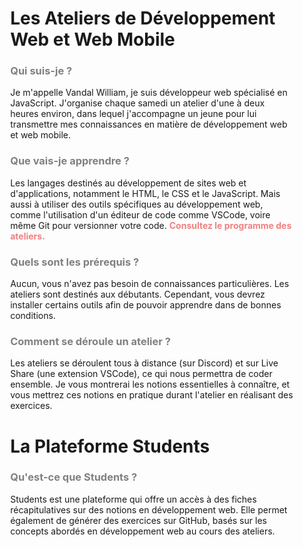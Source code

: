 <div style="width: 90%; margin:auto;">

# Les Ateliers de Développement Web et Web Mobile

<h3 style="color:grey;">Qui suis-je ?</h3>

Je m'appelle Vandal William, je suis développeur web spécialisé en JavaScript. J'organise chaque samedi un atelier d'une à deux heures environ, dans lequel j'accompagne un jeune pour lui transmettre mes connaissances en matière de développement web et web mobile.

<h3 style="color:grey;">Que vais-je apprendre ?</h3>

Les langages destinés au développement de sites web et d'applications, notamment le HTML, le CSS et le JavaScript. Mais aussi à utiliser des outils spécifiques au développement web, comme l'utilisation d'un éditeur de code comme VSCode, voire même Git pour versionner votre code.
<a style="color:lightcoral; text-decoration:none; font-weight:bold" href="index.html?id=programme">Consultez le programme des ateliers.</a>

<h3 style="color:grey;">Quels sont les prérequis ?</h3>

Aucun, vous n'avez pas besoin de connaissances particulières. Les ateliers sont destinés aux débutants. Cependant, vous devrez installer certains outils afin de pouvoir apprendre dans de bonnes conditions.

<h3 style="color:grey;">Comment se déroule un atelier ?</h3>

Les ateliers se déroulent tous à distance (sur Discord) et sur Live Share (une extension VSCode), ce qui nous permettra de coder ensemble. Je vous montrerai les notions essentielles à connaître, et vous mettrez ces notions en pratique durant l'atelier en réalisant des exercices.

# La Plateforme Students

<h3 style="color:grey;">Qu'est-ce que Students ?</h3>

Students est une plateforme qui offre un accès à des fiches récapitulatives sur des notions en développement web. Elle permet également de générer des exercices sur GitHub, basés sur les concepts abordés en développement web au cours des ateliers.
<br>
<br>
<br>
<br>
<br>
<br>
</div>
